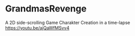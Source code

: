 # GrandmasRevenge
A 2D side-scrolling Game
Charakter Creation in a time-lapse https://youtu.be/ajQaWfMSvv4
